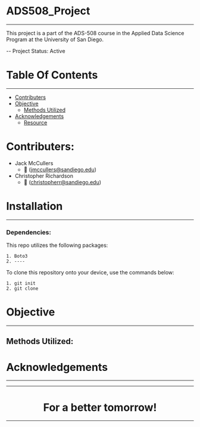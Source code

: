 # ADS508_Project
---------------------------

This project is a part of the ADS-508 course in the Applied Data Science Program at the University of San Diego.

-- Project Status: Active

# Table Of Contents
--------------
- [Contributers](#contributers)
- [Objective](#objective)
    - [Methods Utilized](#methods-utilized)
- [Acknowledgements](#acknowledgements)
    - [Resource](#resource)

# Contributers:
* Jack McCullers
    * :email: (jmccullers@sandiego.edu)
* Christopher Richardson
    * :email: (christopherr@sandiego.edu)


# Installation
---------------------------

### Dependencies:

This repo utilizes the following packages:

	1. Boto3
	2. ----

To clone this repository onto your device, use the commands below:

	1. git init
	2. git clone



# Objective
---------------------------


## Methods Utilized:



# Acknowledgements
---------------------------


----------------------
<center><h1>For a better tomorrow!</h1></center>

----------------------
